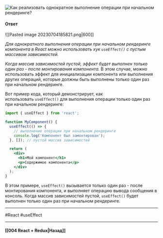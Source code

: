![Как реализовать однократное выполнение операции при начальном рендеринге?](https://youtu.be/GZUy2i6QN7o?t=321)

#### Ответ

![[Pasted image 20230704185821.png|600]]

*Для однократного выполнения операции при начальном рендеринге компонента в React можно использовать хук `useEffect()` с пустым массивом зависимостей.*

*Когда массив зависимостей пустой, эффект будет выполнен только один раз - после монтирования компонента.* В этом случае, можно использовать эффект для инициализации компонента или выполнения других операций, которые должны быть выполнены только один раз при начальном рендеринге.

Вот пример кода, который демонстрирует, как использовать `useEffect()` для выполнения операции только один раз при начальном рендеринге:

```jsx
import { useEffect } from 'react';

function MyComponent() {
  useEffect(() => {
    // выполнение операции при начальном рендеринге
    console.log('Компонент был замонтирован');
  }, []); // пустой массив зависимостей

  return (
    <div>
      <h1>Мой компонент</h1>
      <p>Содержимое компонента</p>
    </div>
  );
}
```

В этом примере, `useEffect()` вызывается только один раз - после монтирования компонента, и выполняет операцию вывода сообщения в консоль. Когда массив зависимостей пустой, `useEffect()` будет выполнен только один раз при начальном рендеринге.

____
#React #useEffect 

____

#### [[004 React + Redux|Назад]]